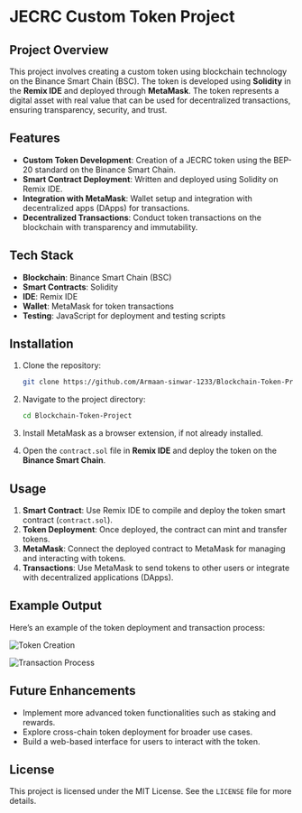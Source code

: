 # JECRC Custom Token Project

## Project Overview

This project involves creating a custom token using blockchain technology on the Binance Smart Chain (BSC). The token is developed using **Solidity** in the **Remix IDE** and deployed through **MetaMask**. The token represents a digital asset with real value that can be used for decentralized transactions, ensuring transparency, security, and trust.

## Features
- **Custom Token Development**: Creation of a JECRC token using the BEP-20 standard on the Binance Smart Chain.
- **Smart Contract Deployment**: Written and deployed using Solidity on Remix IDE.
- **Integration with MetaMask**: Wallet setup and integration with decentralized apps (DApps) for transactions.
- **Decentralized Transactions**: Conduct token transactions on the blockchain with transparency and immutability.

## Tech Stack
- **Blockchain**: Binance Smart Chain (BSC)
- **Smart Contracts**: Solidity
- **IDE**: Remix IDE
- **Wallet**: MetaMask for token transactions
- **Testing**: JavaScript for deployment and testing scripts

## Installation

1. Clone the repository:
    ```bash
    git clone https://github.com/Armaan-sinwar-1233/Blockchain-Token-Project.git
    ```

2. Navigate to the project directory:
    ```bash
    cd Blockchain-Token-Project
    ```

3. Install MetaMask as a browser extension, if not already installed.

4. Open the `contract.sol` file in **Remix IDE** and deploy the token on the **Binance Smart Chain**.

## Usage

1. **Smart Contract**: Use Remix IDE to compile and deploy the token smart contract (`contract.sol`).
2. **Token Deployment**: Once deployed, the contract can mint and transfer tokens.
3. **MetaMask**: Connect the deployed contract to MetaMask for managing and interacting with tokens.
4. **Transactions**: Use MetaMask to send tokens to other users or integrate with decentralized applications (DApps).

## Example Output

Here’s an example of the token deployment and transaction process:

![Token Creation](./images/token_creation.png)

![Transaction Process](./images/transaction_process.png)

## Future Enhancements
- Implement more advanced token functionalities such as staking and rewards.
- Explore cross-chain token deployment for broader use cases.
- Build a web-based interface for users to interact with the token.

## License

This project is licensed under the MIT License. See the `LICENSE` file for more details.

